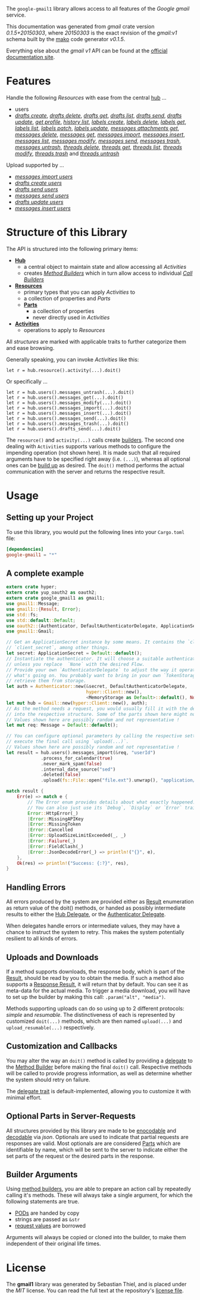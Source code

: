 <!---
DO NOT EDIT !
This file was generated automatically from 'src/mako/api/README.md.mako'
DO NOT EDIT !
-->
The `google-gmail1` library allows access to all features of the *Google gmail* service.

This documentation was generated from *gmail* crate version *0.1.5+20150303*, where *20150303* is the exact revision of the *gmail:v1* schema built by the [mako](http://www.makotemplates.org/) code generator *v0.1.5*.

Everything else about the *gmail* *v1* API can be found at the
[official documentation site](https://developers.google.com/gmail/api/).
# Features

Handle the following *Resources* with ease from the central [hub](http://byron.github.io/google-apis-rs/google_gmail1/struct.Gmail.html) ... 

* users
 * [*drafts create*](http://byron.github.io/google-apis-rs/google_gmail1/struct.UserDraftCreateCall.html), [*drafts delete*](http://byron.github.io/google-apis-rs/google_gmail1/struct.UserDraftDeleteCall.html), [*drafts get*](http://byron.github.io/google-apis-rs/google_gmail1/struct.UserDraftGetCall.html), [*drafts list*](http://byron.github.io/google-apis-rs/google_gmail1/struct.UserDraftListCall.html), [*drafts send*](http://byron.github.io/google-apis-rs/google_gmail1/struct.UserDraftSendCall.html), [*drafts update*](http://byron.github.io/google-apis-rs/google_gmail1/struct.UserDraftUpdateCall.html), [*get profile*](http://byron.github.io/google-apis-rs/google_gmail1/struct.UserGetProfileCall.html), [*history list*](http://byron.github.io/google-apis-rs/google_gmail1/struct.UserHistoryListCall.html), [*labels create*](http://byron.github.io/google-apis-rs/google_gmail1/struct.UserLabelCreateCall.html), [*labels delete*](http://byron.github.io/google-apis-rs/google_gmail1/struct.UserLabelDeleteCall.html), [*labels get*](http://byron.github.io/google-apis-rs/google_gmail1/struct.UserLabelGetCall.html), [*labels list*](http://byron.github.io/google-apis-rs/google_gmail1/struct.UserLabelListCall.html), [*labels patch*](http://byron.github.io/google-apis-rs/google_gmail1/struct.UserLabelPatchCall.html), [*labels update*](http://byron.github.io/google-apis-rs/google_gmail1/struct.UserLabelUpdateCall.html), [*messages attachments get*](http://byron.github.io/google-apis-rs/google_gmail1/struct.UserMessageAttachmentGetCall.html), [*messages delete*](http://byron.github.io/google-apis-rs/google_gmail1/struct.UserMessageDeleteCall.html), [*messages get*](http://byron.github.io/google-apis-rs/google_gmail1/struct.UserMessageGetCall.html), [*messages import*](http://byron.github.io/google-apis-rs/google_gmail1/struct.UserMessageImportCall.html), [*messages insert*](http://byron.github.io/google-apis-rs/google_gmail1/struct.UserMessageInsertCall.html), [*messages list*](http://byron.github.io/google-apis-rs/google_gmail1/struct.UserMessageListCall.html), [*messages modify*](http://byron.github.io/google-apis-rs/google_gmail1/struct.UserMessageModifyCall.html), [*messages send*](http://byron.github.io/google-apis-rs/google_gmail1/struct.UserMessageSendCall.html), [*messages trash*](http://byron.github.io/google-apis-rs/google_gmail1/struct.UserMessageTrashCall.html), [*messages untrash*](http://byron.github.io/google-apis-rs/google_gmail1/struct.UserMessageUntrashCall.html), [*threads delete*](http://byron.github.io/google-apis-rs/google_gmail1/struct.UserThreadDeleteCall.html), [*threads get*](http://byron.github.io/google-apis-rs/google_gmail1/struct.UserThreadGetCall.html), [*threads list*](http://byron.github.io/google-apis-rs/google_gmail1/struct.UserThreadListCall.html), [*threads modify*](http://byron.github.io/google-apis-rs/google_gmail1/struct.UserThreadModifyCall.html), [*threads trash*](http://byron.github.io/google-apis-rs/google_gmail1/struct.UserThreadTrashCall.html) and [*threads untrash*](http://byron.github.io/google-apis-rs/google_gmail1/struct.UserThreadUntrashCall.html)


Upload supported by ...

* [*messages import users*](http://byron.github.io/google-apis-rs/google_gmail1/struct.UserMessageImportCall.html)
* [*drafts create users*](http://byron.github.io/google-apis-rs/google_gmail1/struct.UserDraftCreateCall.html)
* [*drafts send users*](http://byron.github.io/google-apis-rs/google_gmail1/struct.UserDraftSendCall.html)
* [*messages send users*](http://byron.github.io/google-apis-rs/google_gmail1/struct.UserMessageSendCall.html)
* [*drafts update users*](http://byron.github.io/google-apis-rs/google_gmail1/struct.UserDraftUpdateCall.html)
* [*messages insert users*](http://byron.github.io/google-apis-rs/google_gmail1/struct.UserMessageInsertCall.html)



# Structure of this Library

The API is structured into the following primary items:

* **[Hub](http://byron.github.io/google-apis-rs/google_gmail1/struct.Gmail.html)**
    * a central object to maintain state and allow accessing all *Activities*
    * creates [*Method Builders*](http://byron.github.io/google-apis-rs/google_gmail1/trait.MethodsBuilder.html) which in turn
      allow access to individual [*Call Builders*](http://byron.github.io/google-apis-rs/google_gmail1/trait.CallBuilder.html)
* **[Resources](http://byron.github.io/google-apis-rs/google_gmail1/trait.Resource.html)**
    * primary types that you can apply *Activities* to
    * a collection of properties and *Parts*
    * **[Parts](http://byron.github.io/google-apis-rs/google_gmail1/trait.Part.html)**
        * a collection of properties
        * never directly used in *Activities*
* **[Activities](http://byron.github.io/google-apis-rs/google_gmail1/trait.CallBuilder.html)**
    * operations to apply to *Resources*

All *structures* are marked with applicable traits to further categorize them and ease browsing.

Generally speaking, you can invoke *Activities* like this:

```Rust,ignore
let r = hub.resource().activity(...).doit()
```

Or specifically ...

```ignore
let r = hub.users().messages_untrash(...).doit()
let r = hub.users().messages_get(...).doit()
let r = hub.users().messages_modify(...).doit()
let r = hub.users().messages_import(...).doit()
let r = hub.users().messages_insert(...).doit()
let r = hub.users().messages_send(...).doit()
let r = hub.users().messages_trash(...).doit()
let r = hub.users().drafts_send(...).doit()
```

The `resource()` and `activity(...)` calls create [builders][builder-pattern]. The second one dealing with `Activities` 
supports various methods to configure the impending operation (not shown here). It is made such that all required arguments have to be 
specified right away (i.e. `(...)`), whereas all optional ones can be [build up][builder-pattern] as desired.
The `doit()` method performs the actual communication with the server and returns the respective result.

# Usage

## Setting up your Project

To use this library, you would put the following lines into your `Cargo.toml` file:

```toml
[dependencies]
google-gmail1 = "*"
```

## A complete example

```Rust
extern crate hyper;
extern crate yup_oauth2 as oauth2;
extern crate google_gmail1 as gmail1;
use gmail1::Message;
use gmail1::{Result, Error};
use std::fs;
use std::default::Default;
use oauth2::{Authenticator, DefaultAuthenticatorDelegate, ApplicationSecret, MemoryStorage};
use gmail1::Gmail;

// Get an ApplicationSecret instance by some means. It contains the `client_id` and 
// `client_secret`, among other things.
let secret: ApplicationSecret = Default::default();
// Instantiate the authenticator. It will choose a suitable authentication flow for you, 
// unless you replace  `None` with the desired Flow.
// Provide your own `AuthenticatorDelegate` to adjust the way it operates and get feedback about 
// what's going on. You probably want to bring in your own `TokenStorage` to persist tokens and
// retrieve them from storage.
let auth = Authenticator::new(&secret, DefaultAuthenticatorDelegate,
                              hyper::Client::new(),
                              <MemoryStorage as Default>::default(), None);
let mut hub = Gmail::new(hyper::Client::new(), auth);
// As the method needs a request, you would usually fill it with the desired information
// into the respective structure. Some of the parts shown here might not be applicable !
// Values shown here are possibly random and not representative !
let mut req: Message = Default::default();

// You can configure optional parameters by calling the respective setters at will, and
// execute the final call using `upload(...)`.
// Values shown here are possibly random and not representative !
let result = hub.users().messages_import(&req, "userId")
             .process_for_calendar(true)
             .never_mark_spam(false)
             .internal_date_source("sed")
             .deleted(false)
             .upload(fs::File::open("file.ext").unwrap(), "application/octet-stream".parse().unwrap());

match result {
    Err(e) => match e {
        // The Error enum provides details about what exactly happened.
        // You can also just use its `Debug`, `Display` or `Error` traits
        Error::HttpError(_)
        |Error::MissingAPIKey
        |Error::MissingToken
        |Error::Cancelled
        |Error::UploadSizeLimitExceeded(_, _)
        |Error::Failure(_)
        |Error::FieldClash(_)
        |Error::JsonDecodeError(_) => println!("{}", e),
    },
    Ok(res) => println!("Success: {:?}", res),
}

```
## Handling Errors

All errors produced by the system are provided either as [Result](http://byron.github.io/google-apis-rs/google_gmail1/enum.Result.html) enumeration as return value of 
the doit() methods, or handed as possibly intermediate results to either the 
[Hub Delegate](http://byron.github.io/google-apis-rs/google_gmail1/trait.Delegate.html), or the [Authenticator Delegate](http://byron.github.io/google-apis-rs/google_gmail1/../yup-oauth2/trait.AuthenticatorDelegate.html).

When delegates handle errors or intermediate values, they may have a chance to instruct the system to retry. This 
makes the system potentially resilient to all kinds of errors.

## Uploads and Downloads
If a method supports downloads, the response body, which is part of the [Result](http://byron.github.io/google-apis-rs/google_gmail1/enum.Result.html), should be
read by you to obtain the media.
If such a method also supports a [Response Result](http://byron.github.io/google-apis-rs/google_gmail1/trait.ResponseResult.html), it will return that by default.
You can see it as meta-data for the actual media. To trigger a media download, you will have to set up the builder by making
this call: `.param("alt", "media")`.

Methods supporting uploads can do so using up to 2 different protocols: 
*simple* and *resumable*. The distinctiveness of each is represented by customized 
`doit(...)` methods, which are then named `upload(...)` and `upload_resumable(...)` respectively.

## Customization and Callbacks

You may alter the way an `doit()` method is called by providing a [delegate](http://byron.github.io/google-apis-rs/google_gmail1/trait.Delegate.html) to the 
[Method Builder](http://byron.github.io/google-apis-rs/google_gmail1/trait.CallBuilder.html) before making the final `doit()` call. 
Respective methods will be called to provide progress information, as well as determine whether the system should 
retry on failure.

The [delegate trait](http://byron.github.io/google-apis-rs/google_gmail1/trait.Delegate.html) is default-implemented, allowing you to customize it with minimal effort.

## Optional Parts in Server-Requests

All structures provided by this library are made to be [enocodable](http://byron.github.io/google-apis-rs/google_gmail1/trait.RequestValue.html) and 
[decodable](http://byron.github.io/google-apis-rs/google_gmail1/trait.ResponseResult.html) via *json*. Optionals are used to indicate that partial requests are responses 
are valid.
Most optionals are are considered [Parts](http://byron.github.io/google-apis-rs/google_gmail1/trait.Part.html) which are identifiable by name, which will be sent to 
the server to indicate either the set parts of the request or the desired parts in the response.

## Builder Arguments

Using [method builders](http://byron.github.io/google-apis-rs/google_gmail1/trait.CallBuilder.html), you are able to prepare an action call by repeatedly calling it's methods.
These will always take a single argument, for which the following statements are true.

* [PODs][wiki-pod] are handed by copy
* strings are passed as `&str`
* [request values](http://byron.github.io/google-apis-rs/google_gmail1/trait.RequestValue.html) are borrowed

Arguments will always be copied or cloned into the builder, to make them independent of their original life times.

[wiki-pod]: http://en.wikipedia.org/wiki/Plain_old_data_structure
[builder-pattern]: http://en.wikipedia.org/wiki/Builder_pattern
[google-go-api]: https://github.com/google/google-api-go-client

# License
The **gmail1** library was generated by Sebastian Thiel, and is placed 
under the *MIT* license.
You can read the full text at the repository's [license file][repo-license].

[repo-license]: https://github.com/Byron/google-apis-rs/LICENSE.md
